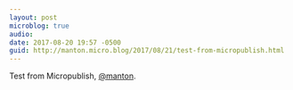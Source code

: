 ```yaml
---
layout: post
microblog: true
audio: 
date: 2017-08-20 19:57 -0500
guid: http://manton.micro.blog/2017/08/21/test-from-micropublish.html
---
```

Test from Micropublish, [@manton](https://micro.blog/manton).
